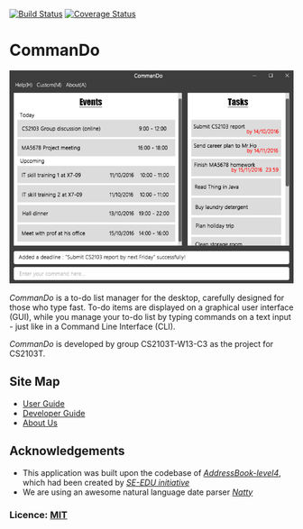 [![Build Status](https://travis-ci.org/CS2103AUG2016-W13-C3/main.svg?branch=master)](https://travis-ci.org/CS2103AUG2016-W13-C3/main)
[![Coverage Status](https://coveralls.io/repos/github/CS2103AUG2016-W13-C3/main/badge.svg?branch=master)](https://coveralls.io/github/CS2103AUG2016-W13-C3/main?branch=master)

# CommanDo

<img src="docs/images/Ui.png" width="600"><br>

*CommanDo* is a to-do list manager for the desktop, carefully designed for those who type fast. To-do items are displayed on a graphical user interface (GUI), while you manage your to-do list by typing commands on a text input - just like in a Command Line Interface (CLI). 

*CommanDo* is developed by group CS2103T-W13-C3 as the project for CS2103T.
  
## Site Map
* [User Guide](https://cs2103aug2016-w13-c3.github.io/main/user) 
* [Developer Guide](https://cs2103aug2016-w13-c3.github.io/main/developer) 
* [About Us](docs/AboutUs.md)

## Acknowledgements

* This application was built upon the codebase of [_AddressBook-level4_](https://github.com/nus-cs2103-AY1617S1/addressbook-level4), which had been created by [_SE-EDU initiative_](https://github.com/se-edu/)
* We are using an awesome natural language date parser [_Natty_](http://natty.joestelmach.com/)

### Licence: [MIT](LICENSE)
